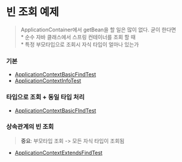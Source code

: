빈 조회 예제
==========
> ApplicationContainer에서 getBean을 할 일은 많이 없다. 굳이 한다면  
    * 순수 자바 클래스에서 스프링 컨테이너를 조회 할 때    
    * 특정 부모타입으로 조회시 자식 타입이 얼마나 있는가

### 기본
* [ApplicationContextBasicFindTest](/Core1-SPRING/src/test/java/hello/core2/beanfind/ApplicationContextBasicFIndTest.java)  
* [ApplicationContextInfoTest](/Core1-SPRING/src/test/java/hello/core2/beanfind/ApplicationContextInfoTest.java)  

### 타입으로 조회 + 동일 타입 처리
* [ApplicationContextBasicFIndTest](/Core1-SPRING/src/test/java/hello/core2/beanfind/ApplicationContextSameBeanFindTest.java)

### 상속관계의 빈 조회
> **중요**: 부모타입 조회 -> 모든 자식 타입이 조회됨

* [ApplicationContextExtendsFindTest](/Core1-SPRING/src/test/java/hello/core2/beanfind/ApplicationContextExtendsFindTest.java)
